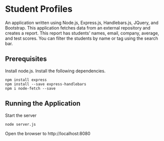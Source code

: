 # Student Profiles
An application written using Node.js, Express.js, Handlebars.js, JQuery, and Bootstrap. This application fetches data from an external repository and  creates a report. This report has students' names, email, company, average, and test scores. You can filter the students by name or tag using the search bar. 

## Prerequisites
Install node.js.
Install the following dependencies.
```
npm install express
npm install --save express-handlebars
npm i node-fetch --save
```

## Running the Application
Start the server
```
node server.js
```

Open the browser to http://localhost:8080